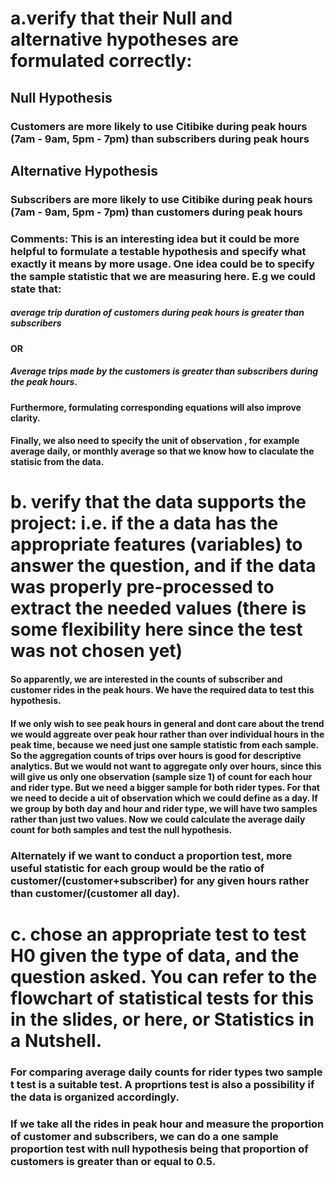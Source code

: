 # a.verify that their Null and alternative hypotheses are formulated correctly:


## Null Hypothesis 

### Customers are more likely to use Citibike during peak hours (7am - 9am, 5pm - 7pm) than subscribers during peak hours

## Alternative Hypothesis 

### Subscribers are more likely to use Citibike during peak hours (7am - 9am, 5pm - 7pm) than customers during peak hours 

### Comments:  This is an interesting idea but it could be more helpful to formulate a testable hypothesis and specify what exactly it means by more usage. One idea could be to specify the sample statistic that we are measuring here. E.g we could state that:
 
##### average trip duration of customers during peak hours is greater than subscribers 

#### OR

##### Average trips made by the customers is greater than subscribers during the peak hours. 

#### Furthermore, formulating corresponding equations will also improve clarity. 

#### Finally, we also need to specify the unit of observation , for example average daily, or monthly average so that we know how to claculate the statisic from the data. 



# b. verify that the data supports the project: i.e. if the a data has the appropriate features (variables) to answer the question, and if the data was properly pre-processed to extract the needed values (there is some flexibility here since the test was not chosen yet)

#### So apparently, we are interested in the counts of subscriber and customer rides in the peak hours. We have the required data to test this hypothesis. 

#### If we only wish to see peak hours in general and dont care about the trend we would aggreate over peak hour rather than over individual hours in the peak time, because we need just one sample statistic from each sample. So the aggregation counts of trips over hours is good for descriptive analytics. But we would not want to aggregate only over hours, since this will give us only one observation (sample size 1) of count for each hour and rider type. But we need a bigger sample for both rider types. For that we need to decide a uit of observation which we could define as a day. If we group by both day and hour and rider type, we will have two samples rather than just two values. Now we could calculate the average daily count for both samples and test the null hypothesis.

### Alternately if we want to conduct a proportion test, more useful statistic for each group would be the ratio of customer/(customer+subscriber) for any given hours rather than customer/(customer all day).

# c. chose an appropriate test to test H0 given the type of data, and the question asked. You can refer to the flowchart of statistical tests for this in the slides, or here, or Statistics in a Nutshell.

### For comparing average daily counts for rider types two sample t test is a suitable test. A proprtions test is also a possibility if the data is organized accordingly. 

### If we take all the rides in peak hour and measure the proportion of customer and subscribers, we can do a one sample proportion test with null hypothesis being that proportion of customers is greater than or equal to 0.5.
